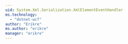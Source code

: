 ```yaml
---
uid: System.Xml.Serialization.XmlElementEventHandler
ms.technology: 
  - "dotnet-wcf"
author: "Erikre"
ms.author: "erikre"
manager: "erikre"
---
```

